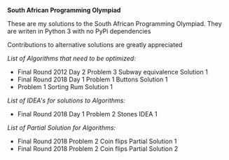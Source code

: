 __South African Programming Olympiad__

These are my solutions to the South African Programming Olympiad.
They are writen in Python 3 with no PyPi dependencies

Contributions to alternative solutions are greatly appreciated

*List of Algorithms that need to be optimized:*
- Final Round 2012 Day 2 Problem 3 Subway equivalence Solution 1
- Final Round 2018 Day 1 Problem 1 Buttons Solution 1
- Problem 1 Sorting Rum Solution 1

*List of IDEA's for solutions to Algorithms:*
- Final Round 2018 Day 1 Problem 2 Stones IDEA 1

*List of Partial Solution for Algorithms:*
- Final Round 2018 Problem 2 Coin flips Partial Solution 1
- Final Round 2018 Problem 2 Coin flips Partial Solution 2